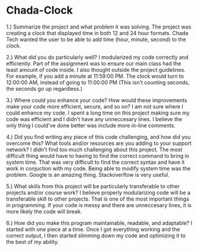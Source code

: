 # Chada-Clock

1.) Summarize the project and what problem it was solving.
The project was creating a clock that displayed time in both 12 and 24 hour formats. Chada Tech wanted the user to be able to add time (hour, minute, second) to the clock. 

2.) What did you do particularly well?
I modularized my code correctly and efficiently. Part of the assignment was to ensure our main class had the least amount of code inside. I also thought outside the project guidelines. For example, if you add a minute at 11:59:00 PM. The clock would turn to 12:00:00 AM, instead of going to 11:00:00 PM (This isn't counting seconds, the seconds go up regardless.)

3.) Where could you enhance your code? How would these improvements make your code more efficient, secure, and so on?
I am not sure where I could enhance my code. I spent a long time on this project making sure my code was efficient and I didn't have any unneccesary lines. I believe the only thing I could've done better was include more in-line comments.

4.) Did you find writing any piece of this code challenging, and how did you overcome this? What tools and/or resources are you adding to your support network?
I didn't find too much challenging about this project. The most difficult thing would have to having to find the correct command to bring in system time. That was very difficult to find the correct syntax and have it work in conjuction with my code. Being able to modify system time was the problem. Google is an amazing thing. Stackoverflow is very useful. 

5.) What skills from this project will be particularly transferable to other projects and/or course work?
I believe properly modularizing code will be a transferable skill to other projects. That is one of the most important things in programming. If your code is messy and there are unneccesary lines, it is more likely the code will break.

6.) How did you make this program maintainable, readable, and adaptable?
I started with one piece at a time. Once I got everything working and the correct output, I then started slimming down my code and optimizing it to the best of my ability. 
